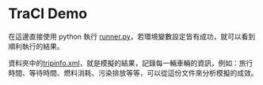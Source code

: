 TraCI Demo
===
在這邊直接使用 python 執行 [runner.py](https://github.com/stanwang0222/SUMO-DEMO/blob/master/traci_tls/runner.py)，若環境變數設定皆有成功，就可以看到順利執行的結果。

資料夾中的[tripinfo.xml](https://github.com/stanwang0222/SUMO-DEMO/blob/master/traci_tls/tripinfo.xml)，就是模擬的結果，記錄每一輛車輛的資訊，例如：旅行時間、等待時間、燃料消耗、污染排放等等，可以從這份文件來分析模擬的成效。
